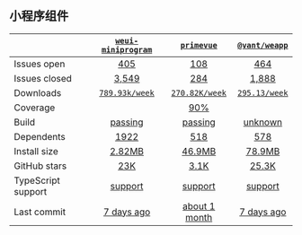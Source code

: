 ## 小程序组件
|   | [`weui-miniprogram`][b0] | [`primevue`][r0] | [`@vant/weapp`][n0] |
|---|:---:|:---:|:----:|
| Issues open           | [405][IO1] | [108][IO2] | [464][IO3] |
| Issues closed         | [3,549][IC1] | [284][IC2] | [1,888][IC3] |
| Downloads             | [`789.93k/week`][DL1] | [`270.82K/week`][DL2] | [`295.13/week`][DL3] |
| Coverage             |  | [90%][cover2] |  |
| Build                 | [passing][bd1] | [passing][bd2] | [unknown][bd3] |
| Dependents            | [1922][dep1] | [518][dep2] | [578][dep3] |
| Install size          | [2.82MB][IS1] | [46.9MB][IS2] | [78.9MB][IS3] |
| GitHub stars          | [23K][stars1] | [3.1K][stars2] | [25.3K][stars3] |
| TypeScript support    | [support][TS1] | [support][TS2] | [support][TS3] |
| Last commit           | [7 days ago][commits1] | [about 1 month][commits2] | [7 days ago][commits3] |

[b0]: https://github.com/wechat-miniprogram/weui-miniprogram
[r0]: https://github.com/primefaces/primevue
[n0]: https://github.com/youzan/vant-weapp

[IO1]: https://github.com/codemirror/CodeMirror/issues
[IO2]: https://github.com/securingsincity/react-ace/issues
[IO3]: https://github.com/microsoft/monaco-editor/issues
[IC1]: https://github.com/codemirror/CodeMirror/issues
[IC2]: https://github.com/securingsincity/react-ace/issues
[IC3]: https://github.com/microsoft/monaco-editor/issues

[DL1]: https://www.npmjs.com/package/weui-miniprogram
[DL2]: https://www.npmjs.com/package/react-ace
[DL3]: https://www.npmjs.com/package/monaco-editor

[cover2]: https://coveralls.io/github/securingsincity/react-ace

[bd1]: https://travis-ci.org/github/codemirror/CodeMirror
[bd2]: https://travis-ci.org/github/securingsincity/react-ace
[bd3]: https://travis-ci.org/github/microsoft/monaco-editor

[bug1]: https://github.com/react-grid-layout/react-grid-layout/issues
[bug2]: https://github.com/angular/flex-layout/issues?page=1&q=is%3Aissue+is%3Aopen
[bug3]: https://github.com/jbaysolutions/vue-grid-layout/issues

[dep1]: https://www.npmjs.com/package/codemirror
[dep2]: https://www.npmjs.com/package/react-ace
[dep3]: https://www.npmjs.com/package/monaco-editor

[IS1]: https://packagephobia.com/result?p=codemirror
[IS2]: https://packagephobia.com/result?p=react-ace
[IS3]: https://packagephobia.com/result?p=monaco-editor

[stars1]: https://github.com/codemirror/CodeMirror/stargazers
[stars2]: https://github.com/securingsincity/react-ace/stargazers
[stars3]: https://github.com/microsoft/monaco-editor/stargazers

[TS1]: https://www.npmjs.com/package/@types/codemirror
[TS2]: https://github.com/securingsincity/react-ace/search?l=typescript
[TS3]: https://github.com/microsoft/monaco-editor/search?l=typescript

[commits1]: https://github.com/codemirror/CodeMirror/commits
[commits2]: https://github.com/securingsincity/react-ace/commits
[commits3]: https://github.com/microsoft/monaco-editor/commits